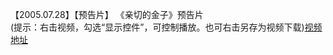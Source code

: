 【2005.07.28】【预告片】 《亲切的金子》预告片      
(提示：右击视频，勾选“显示控件”，可控制播放。也可右击另存为视频下载)[视频地址](https://video.h5.weibo.cn/1034:4358906919770754/4358907331285204)
